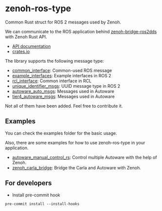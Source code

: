 # zenoh-ros-type

Common Rust struct for ROS 2 messages used by Zenoh.

We can communicate to the ROS application behind [zenoh-bridge-ros2dds](https://github.com/eclipse-zenoh/zenoh-plugin-ros2dds) with Zenoh Rust API.

* [API documentation](https://docs.rs/zenoh-ros-type)
* [crates.io](https://crates.io/crates/zenoh-ros-type)

The library supports the following message type:

* [common_interface](https://github.com/ros2/common_interfaces): Common-used ROS message
* [example_interfaces](https://github.com/ros2/example_interfaces): Example interfaces in ROS 2
* [rcl_interface](https://github.com/ros2/rcl_interfaces): Common interface in RCL
* [unique_identifier_msgs](https://github.com/ros2/unique_identifier_msgs): UUID message type in ROS 2
* [autoware_auto_msgs](https://github.com/tier4/autoware_auto_msgs/tree/tier4/main): Messages used in Autoware
* [tier4_autoware_msgs](https://github.com/tier4/tier4_autoware_msgs/tree/tier4/universe): Messages used in Autoware

Not all of them have been added. Feel free to contribute it.

## Examples

You can check the examples folder for the basic usage.

Also, there are some examples for how to use zenoh-ros-type in your application.

* [autoware_manual_control_rs](https://github.com/evshary/autoware_manual_control_rs): Control multiple Autoware with the help of Zenoh.
* [zenoh_carla_bridge](https://github.com/evshary/zenoh_carla_bridge): Bridge the Carla and Autoware with Zenoh.

## For developers

* Install pre-commit hook

```shell
pre-commit install --install-hooks
```

